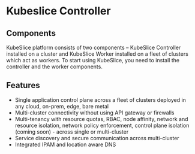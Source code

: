 # Kubeslice Controller

## Components
KubeSlice platform consists of two components – KubeSlice Controller installed on a cluster and KubeSlice Worker installed on a fleet of clusters which act as workers. To start using KubeSlice, you need to install the controller and the worker components.

## Features
- Single application control plane across a fleet of clusters deployed in any cloud,   on-prem, edge, bare metal
- Multi-cluster connectivity without using API gateway or firewalls
- Multi-tenancy with  resource quotas, RBAC, node affinity, network and resource isolation, network policy enforcement,  control plane isolation (coming soon) - across single or multi-cluster
- Service discovery and secure communication across multi-cluster
- Integrated IPAM and location aware DNS

